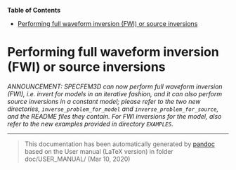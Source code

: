 **Table of Contents**

-   [Performing full waveform inversion (FWI) or source inversions](#performing-full-waveform-inversion-fwi-or-source-inversions)

Performing full waveform inversion (FWI) or source inversions
=============================================================

*ANNOUNCEMENT: SPECFEM3D can now perform full waveform inversion (FWI), i.e. invert for models in an iterative fashion, and it can also perform source inversions in a constant model; please refer to the two new directories, `inverse_problem_for_model` and `inverse_problem_for_source`, and the README files they contain. For FWI inversions for the model, also refer to the new examples provided in directory `EXAMPLES`.*

-----
> This documentation has been automatically generated by [pandoc](http://www.pandoc.org)
> based on the User manual (LaTeX version) in folder doc/USER_MANUAL/
> (Mar 10, 2020)

